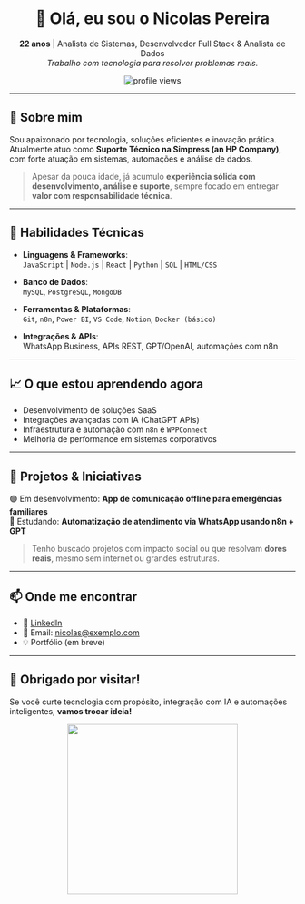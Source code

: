 <h1 align="center">👋 Olá, eu sou o Nicolas Pereira</h1>
<p align="center">
  <b>22 anos</b> | Analista de Sistemas, Desenvolvedor Full Stack & Analista de Dados <br>
  <i>Trabalho com tecnologia para resolver problemas reais.</i>
</p>

<p align="center">
  <img src="https://komarev.com/ghpvc/?username=nicolaspereira-dev&label=Profile+Views" alt="profile views" />
</p>

---

## 💼 Sobre mim

Sou apaixonado por tecnologia, soluções eficientes e inovação prática.  
Atualmente atuo como **Suporte Técnico na Simpress (an HP Company)**, com forte atuação em sistemas, automações e análise de dados.

> Apesar da pouca idade, já acumulo **experiência sólida com desenvolvimento, análise e suporte**, sempre focado em entregar **valor com responsabilidade técnica**.

---

## 🧠 Habilidades Técnicas

- **Linguagens & Frameworks**:  
  `JavaScript` | `Node.js` | `React` | `Python` | `SQL` | `HTML/CSS`

- **Banco de Dados**:  
  `MySQL`, `PostgreSQL`, `MongoDB`

- **Ferramentas & Plataformas**:  
  `Git`, `n8n`, `Power BI`, `VS Code`, `Notion`, `Docker (básico)`

- **Integrações & APIs**:  
  WhatsApp Business, APIs REST, GPT/OpenAI, automações com n8n

---

## 📈 O que estou aprendendo agora

- Desenvolvimento de soluções SaaS
- Integrações avançadas com IA (ChatGPT APIs)
- Infraestrutura e automação com `n8n` e `WPPConnect`
- Melhoria de performance em sistemas corporativos

---

## 🚀 Projetos & Iniciativas

🟢 Em desenvolvimento: **App de comunicação offline para emergências familiares**  
🔧 Estudando: **Automatização de atendimento via WhatsApp usando n8n + GPT**

> Tenho buscado projetos com impacto social ou que resolvam **dores reais**, mesmo sem internet ou grandes estruturas.

---

## 📫 Onde me encontrar

- 💼 [LinkedIn](https://www.linkedin.com/in/seu-usuario/)  
- 📧 Email: nicolas@exemplo.com  
- 💡 Portfólio (em breve)

---

## 🙏 Obrigado por visitar!

Se você curte tecnologia com propósito, integração com IA e automações inteligentes, **vamos trocar ideia!**

<p align="center">
  <img src="https://media.giphy.com/media/qgQUggAC3Pfv687qPC/giphy.gif" width="300" />
</p>
